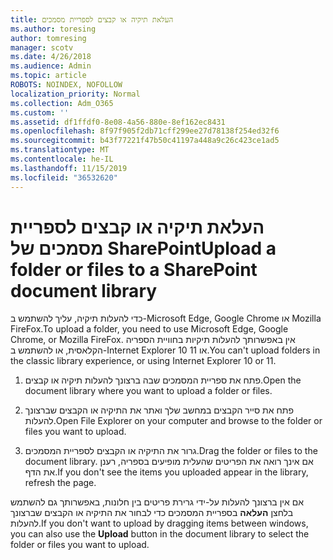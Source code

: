```yaml
---
title: העלאת תיקיה או קבצים לספריית מסמכים
ms.author: toresing
author: tomresing
manager: scotv
ms.date: 4/26/2018
ms.audience: Admin
ms.topic: article
ROBOTS: NOINDEX, NOFOLLOW
localization_priority: Normal
ms.collection: Adm_O365
ms.custom: ''
ms.assetid: df1ffdf0-8e08-4a56-880e-8ef162ec8431
ms.openlocfilehash: 8f97f905f2db71cff299ee27d78138f254ed32f6
ms.sourcegitcommit: b43f77221f47b50c41197a448a9c26c423ce1ad5
ms.translationtype: MT
ms.contentlocale: he-IL
ms.lasthandoff: 11/15/2019
ms.locfileid: "36532620"
---
```

# <a name="upload-a-folder-or-files-to-a-sharepoint-document-library"></a><span data-ttu-id="6155e-102">העלאת תיקיה או קבצים לספריית מסמכים של SharePoint</span><span class="sxs-lookup"><span data-stu-id="6155e-102">Upload a folder or files to a SharePoint document library</span></span>

<span data-ttu-id="6155e-103">כדי להעלות תיקיה, עליך להשתמש ב-Microsoft Edge, Google Chrome או Mozilla FireFox.</span><span class="sxs-lookup"><span data-stu-id="6155e-103">To upload a folder, you need to use Microsoft Edge, Google Chrome, or Mozilla FireFox.</span></span> <span data-ttu-id="6155e-104">אין באפשרותך להעלות תיקיות בחוויית הספריה הקלאסית, או להשתמש ב-Internet Explorer 10 או 11.</span><span class="sxs-lookup"><span data-stu-id="6155e-104">You can't upload folders in the classic library experience, or using Internet Explorer 10 or 11.</span></span>
  
1. <span data-ttu-id="6155e-105">פתח את ספריית המסמכים שבה ברצונך להעלות תיקיה או קבצים.</span><span class="sxs-lookup"><span data-stu-id="6155e-105">Open the document library where you want to upload a folder or files.</span></span>
    
2. <span data-ttu-id="6155e-106">פתח את סייר הקבצים במחשב שלך ואתר את התיקיה או הקבצים שברצונך להעלות.</span><span class="sxs-lookup"><span data-stu-id="6155e-106">Open File Explorer on your computer and browse to the folder or files you want to upload.</span></span>
    
3. <span data-ttu-id="6155e-107">גרור את התיקיה או הקבצים לספריית המסמכים.</span><span class="sxs-lookup"><span data-stu-id="6155e-107">Drag the folder or files to the document library.</span></span> <span data-ttu-id="6155e-108">אם אינך רואה את הפריטים שהעלית מופיעים בספריה, רענן את הדף.</span><span class="sxs-lookup"><span data-stu-id="6155e-108">If you don't see the items you uploaded appear in the library, refresh the page.</span></span> 
    
<span data-ttu-id="6155e-109">אם אין ברצונך להעלות על-ידי גרירת פריטים בין חלונות, באפשרותך גם להשתמש בלחצן **העלאה** בספריית המסמכים כדי לבחור את התיקיה או הקבצים שברצונך להעלות.</span><span class="sxs-lookup"><span data-stu-id="6155e-109">If you don't want to upload by dragging items between windows, you can also use the **Upload** button in the document library to select the folder or files you want to upload.</span></span> 
  

